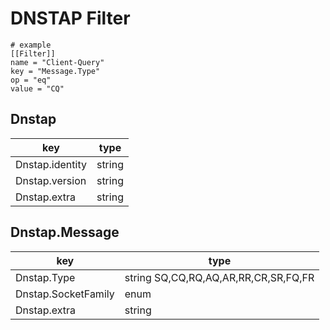 # DNSTAP Filter
```
# example
[[Filter]]
name = "Client-Query"
key = "Message.Type"
op = "eq"
value = "CQ"
```


## Dnstap
| key | type |
----|---- 
| Dnstap.identity | string |
| Dnstap.version  | string |
| Dnstap.extra  | string |

## Dnstap.Message
| key | type |
----|---- 
| Dnstap.Type | string SQ,CQ,RQ,AQ,AR,RR,CR,SR,FQ,FR |
| Dnstap.SocketFamily  | enum  |
| Dnstap.extra  | string |
